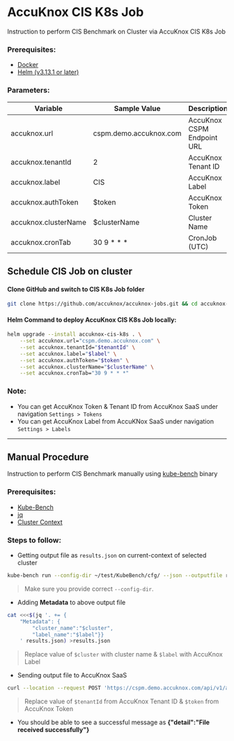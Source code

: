 # AccuKnox CIS K8s Job
Instruction to perform CIS Benchmark on Cluster via AccuKnox CIS K8s Job

### Prerequisites:
- [Docker](https://docs.docker.com/engine/install/)
- [Helm (v3.13.1 or later)](https://v3.helm.sh/docs/intro/install/)

### Parameters:
| Variable             | Sample Value           | Description                |
| -------------------- | ---------------------- | -------------------------- |
| accuknox.url         | cspm.demo.accuknox.com | AccuKnox CSPM Endpoint URL |
| accuknox.tenantId    | 2                      | AccuKnox Tenant ID         |
| accuknox.label       | CIS                    | AccuKnox Label             |
| accuknox.authToken   | $token                 | AccuKnox Token             |
| accuknox.clusterName | $clusterName           | Cluster Name               |
| accuknox.cronTab     | 30 9 * * *             | CronJob (UTC)              |

## Schedule CIS Job on cluster
#### Clone GitHub and switch to CIS K8s Job folder
```sh
git clone https://github.com/accuknox/accuknox-jobs.git && cd accuknox-jobs/cis-k8s-job
```

#### Helm Command to deploy AccuKnox CIS K8s Job locally:
```sh
helm upgrade --install accuknox-cis-k8s . \
    --set accuknox.url="cspm.demo.accuknox.com" \
    --set accuknox.tenantId="$tenantId" \
    --set accuknox.label="$label" \
    --set accuknox.authToken="$token" \
    --set accuknox.clusterName="$clusterName" \
    --set accuknox.cronTab="30 9 * * *"
```

### Note:
- You can get AccuKnox Token & Tenant ID from AccuKnox SaaS under navigation `Settings > Tokens`
- You can get AccuKnox Label from AccuKNox SaaS under navigation `Settings > Labels`

---
## Manual Procedure
Instruction to perform CIS Benchmark manually using [kube-bench](https://github.com/aquasecurity/kube-bench) binary

### Prerequisites:
- [Kube-Bench](https://github.com/aquasecurity/kube-bench)
- [jq](https://jqlang.github.io/jq/download/)
- [Cluster Context](https://kubernetes.io/docs/reference/kubectl/generated/kubectl_config/kubectl_config_use-context/)

### Steps to follow:
 - Getting output file as `results.json` on current-context of selected cluster
```sh
kube-bench run --config-dir ~/test/KubeBench/cfg/ --json --outputfile results.json
```
> Make sure you provide correct `--config-dir`.

 - Adding **Metadata** to above output file
```sh
cat <<<$(jq '. += {
    "Metadata": {
        "cluster_name":"$cluster",
        "label_name":"$label"}}
    ' results.json) >results.json
```
> Replace value of `$cluster` with cluster name & `$label` with AccuKnox Label

 - Sending output file to AccuKnox SaaS
```sh
curl --location --request POST 'https://cspm.demo.accuknox.com/api/v1/artifact/?tenant_id=$tenantId&data_type=KB&save_to_s3=false' --header 'Tenant-Id: $tenantId' --header "Authorization: Bearer $token" --form 'file=@"./results.json"'
```
> Replace value of `$tenantId` from AccuKnox Tenant ID & `$token` from AccuKnox Token

 - You should be able to see a successful message as **{"detail":"File received successfully"}**
